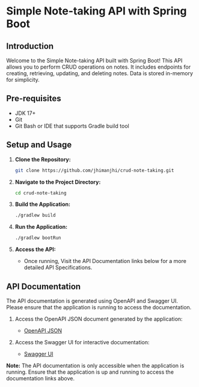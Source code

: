 # Simple Note-taking API with Spring Boot

## Introduction

Welcome to the Simple Note-taking API built with Spring Boot! This API allows you to perform CRUD operations on notes. It includes endpoints for creating, retrieving, updating, and deleting notes. Data is stored in-memory for simplicity.

## Pre-requisites

- JDK 17+
- Git
- Git Bash or IDE that supports Gradle build tool

## Setup and Usage

1. **Clone the Repository:**

    ```bash
    git clone https://github.com/jhimanjhi/crud-note-taking.git
    ```

2. **Navigate to the Project Directory:**

    ```bash
    cd crud-note-taking
    ```

3. **Build the Application:**

    ```bash
    ./gradlew build
    ```

4. **Run the Application:**

    ```bash
    ./gradlew bootRun
    ```

5. **Access the API:**

    - Once running, Visit the API Documentation links below for a more detailed API Specifications.

## API Documentation

The API documentation is generated using OpenAPI and Swagger UI. Please ensure that the application is running to access the documentation.

1. Access the OpenAPI JSON document generated by the application:
    - [OpenAPI JSON](http://localhost:8080/v3/api-docs)

2. Access the Swagger UI for interactive documentation:
    - [Swagger UI](http://localhost:8080/webjars/swagger-ui/index.html#/)

**Note:** The API documentation is only accessible when the application is running. Ensure that the application is up and running to access the documentation links above.
